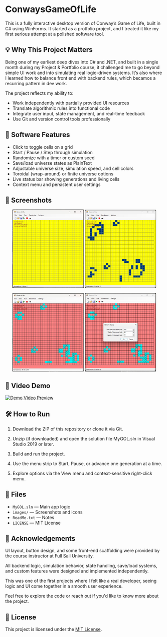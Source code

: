 # ConwaysGameOfLife
This is a fully interactive desktop version of Conway’s Game of Life, built in C# using WinForms. It started as a protfolio project, and I treated it like my first serious attempt at a polished software tool.

## 💡 Why This Project Matters

Being one of my earliest deep dives into C# and .NET, and built in a single month during my Project & Portfolio course, it challenged me to go beyond simple UI work and into simulating real logic-driven systems. It’s also where I learned how to balance front end with backend rules, which becamos a recurring pattern in dev work.

The project reflects my ability to:
- Work independently with partially provided UI resources
- Translate algorithmic rules into functional code
- Integrate user input, state management, and real-time feedback
- Use Git and version control tools professionally

## 🚀 Software Features

- Click to toggle cells on a grid
- Start / Pause / Step through simulation
- Randomize with a timer or custom seed
- Save/load universe states as PlainText
- Adjustable universe size, simulation speed, and cell colors
- Toroidal (wrap-around) or finite universe options
- Live status bar showing generations and living cells
- Context menu and persistent user settings
  
## 📸 Screenshots

<p align="center">
  <img src="images/GOLscreenshot1.jpg" width="45%" />
  <img src="images/GOLscreenshot2.jpg" width="45%" />
</p>
<p align="center">
  <img src="images/GOLscreenshot3.jpg" width="45%" />
  <img src="images/GOLscreenshot4.jpg" width="45%" />
</p>

## 🎥 Video Demo

[![Demo Video Preview](https://img.youtube.com/vi/SHXQwAPDEpQ/hqdefault.jpg)](https://youtube.com/shorts/SHXQwAPDEpQ?feature=share)

## 🛠️ How to Run

1. Download the ZIP of this repository or clone it via Git.

2. Unzip (if downloaded) and open the solution file MyGOL.sln in Visual Studio 2019 or later.

3. Build and run the project.

4. Use the menu strip to Start, Pause, or advance one generation at a time.

5. Explore options via the View menu and context-sensitive right-click menu.

## 📁 Files

- `MyGOL.sln` — Main app logic
- `images/` — Screenshots and icons
- `ReadMe.txt` — Notes
- `LICENSE` — MIT License

## 📌 Acknowledgements

UI layout, button design, and some front-end scaffolding were provided by the course instructor at Full Sail University.

All backend logic, simulation behavior, state handling, save/load systems, and custom features were designed and implemented independently.

This was one of the first projects where I felt like a real developer, seeing logic and UI come together in a smooth user experience.

Feel free to explore the code or reach out if you'd like to know more about the project.

## 📝 License

This project is licensed under the [MIT License](LICENSE).
